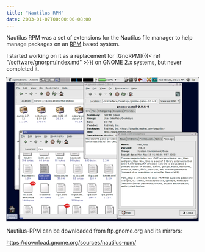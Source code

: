 ```yaml
---
title: "Nautilus RPM"
date: 2003-01-07T00:00:00+08:00
---
```


Nautilus RPM was a set of extensions for the Nautilus file manager to
help manage packages on an [RPM](http://www.rpm.org/) based system.

<!--more-->

I started working on it as a replacement for [GnoRPM]({{< ref
"/software/gnorpm/index.md" >}}) on GNOME 2.x systems, but never
completed it.

![](nautilus-rpm-screenshot.png)

Nautilus-RPM can be downloaded from ftp.gnome.org and its mirrors:

https://download.gnome.org/sources/nautilus-rpm/
